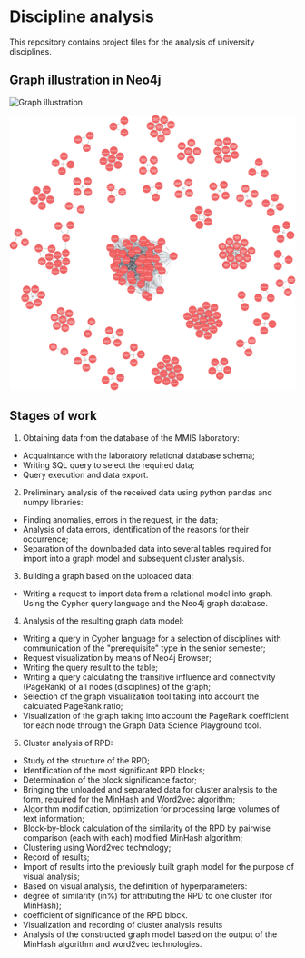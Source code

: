 # Discipline analysis

This repository contains project files for the analysis of university disciplines.

## Graph illustration in Neo4j
![Graph illustration](graph/graph.png "Large sample of a graph")

![Сluster пraph illustration](graph/cluster_graph.png "Сluster graph")

## Stages of work

1. Obtaining data from the database of the MMIS laboratory:
- Acquaintance with the laboratory relational database schema;
- Writing
SQL query to select the required data;
- Query execution and data export.
2. Preliminary analysis of the received data using python
pandas and numpy libraries:
- Finding anomalies, errors in the request, in the data;
- Analysis of data errors, identification of the reasons for their occurrence;
- Separation of the downloaded data into several tables required
for import into a graph model and subsequent cluster analysis.
3. Building a graph based on the uploaded data:
- Writing a request to import data from a relational model into
graph. Using the Cypher query language and the Neo4j graph database.
4. Analysis of the resulting graph data model:
- Writing a query in Cypher language for a selection of disciplines with
communication of the "prerequisite" type in the senior semester;
- Request visualization by means of Neo4j Browser;
- Writing the query result to the table;
- Writing a query calculating the transitive influence and
connectivity (PageRank) of all nodes (disciplines) of the graph;
- Selection of the graph visualization tool taking into account the calculated
PageRank ratio;
- Visualization of the graph taking into account the PageRank coefficient for each
node through the Graph Data Science Playground tool.
5. Cluster analysis of RPD:
- Study of the structure of the RPD;
- Identification of the most significant RPD blocks;
- Determination of the block significance factor;
- Bringing the unloaded and separated data for cluster analysis to the form,
required for the MinHash and Word2vec algorithm;
- Algorithm modification, optimization for processing large volumes of text
information;
- Block-by-block calculation of the similarity of the RPD by pairwise comparison (each with each)
modified MinHash algorithm;
- Clustering using Word2vec technology;
- Record of results;
- Import of results into the previously built graph model for the purpose of visual analysis;
- Based on visual analysis, the definition of hyperparameters:
- degree of similarity (in%) for attributing the RPD to one cluster (for MinHash);
- coefficient of significance of the RPD block.
- Visualization and recording of cluster analysis results
- Analysis of the constructed graph model based on the output of the MinHash algorithm and
word2vec technologies.
